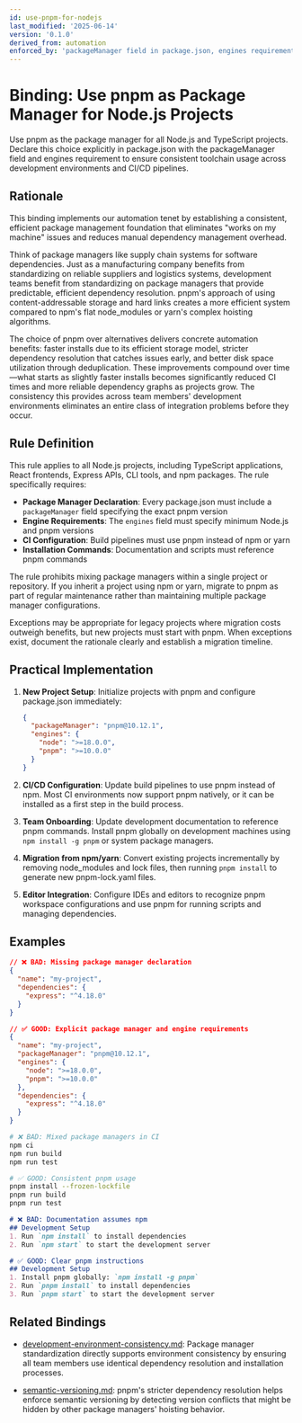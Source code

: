 ```yaml
---
id: use-pnpm-for-nodejs
last_modified: '2025-06-14'
version: '0.1.0'
derived_from: automation
enforced_by: 'packageManager field in package.json, engines requirement, CI checks'
---
```

# Binding: Use pnpm as Package Manager for Node.js Projects

Use pnpm as the package manager for all Node.js and TypeScript projects. Declare this choice explicitly in package.json with the packageManager field and engines requirement to ensure consistent toolchain usage across development environments and CI/CD pipelines.

## Rationale

This binding implements our automation tenet by establishing a consistent, efficient package management foundation that eliminates "works on my machine" issues and reduces manual dependency management overhead.

Think of package managers like supply chain systems for software dependencies. Just as a manufacturing company benefits from standardizing on reliable suppliers and logistics systems, development teams benefit from standardizing on package managers that provide predictable, efficient dependency resolution. pnpm's approach of using content-addressable storage and hard links creates a more efficient system compared to npm's flat node_modules or yarn's complex hoisting algorithms.

The choice of pnpm over alternatives delivers concrete automation benefits: faster installs due to its efficient storage model, stricter dependency resolution that catches issues early, and better disk space utilization through deduplication. These improvements compound over time—what starts as slightly faster installs becomes significantly reduced CI times and more reliable dependency graphs as projects grow. The consistency this provides across team members' development environments eliminates an entire class of integration problems before they occur.

## Rule Definition

This rule applies to all Node.js projects, including TypeScript applications, React frontends, Express APIs, CLI tools, and npm packages. The rule specifically requires:

- **Package Manager Declaration**: Every package.json must include a `packageManager` field specifying the exact pnpm version
- **Engine Requirements**: The `engines` field must specify minimum Node.js and pnpm versions
- **CI Configuration**: Build pipelines must use pnpm instead of npm or yarn
- **Installation Commands**: Documentation and scripts must reference pnpm commands

The rule prohibits mixing package managers within a single project or repository. If you inherit a project using npm or yarn, migrate to pnpm as part of regular maintenance rather than maintaining multiple package manager configurations.

Exceptions may be appropriate for legacy projects where migration costs outweigh benefits, but new projects must start with pnpm. When exceptions exist, document the rationale clearly and establish a migration timeline.

## Practical Implementation

1. **New Project Setup**: Initialize projects with pnpm and configure package.json immediately:
   ```json
   {
     "packageManager": "pnpm@10.12.1",
     "engines": {
       "node": ">=18.0.0",
       "pnpm": ">=10.0.0"
     }
   }
   ```

2. **CI/CD Configuration**: Update build pipelines to use pnpm instead of npm. Most CI environments now support pnpm natively, or it can be installed as a first step in the build process.

3. **Team Onboarding**: Update development documentation to reference pnpm commands. Install pnpm globally on development machines using `npm install -g pnpm` or system package managers.

4. **Migration from npm/yarn**: Convert existing projects incrementally by removing node_modules and lock files, then running `pnpm install` to generate new pnpm-lock.yaml files.

5. **Editor Integration**: Configure IDEs and editors to recognize pnpm workspace configurations and use pnpm for running scripts and managing dependencies.

## Examples

```json
// ❌ BAD: Missing package manager declaration
{
  "name": "my-project",
  "dependencies": {
    "express": "^4.18.0"
  }
}

// ✅ GOOD: Explicit package manager and engine requirements
{
  "name": "my-project",
  "packageManager": "pnpm@10.12.1",
  "engines": {
    "node": ">=18.0.0",
    "pnpm": ">=10.0.0"
  },
  "dependencies": {
    "express": "^4.18.0"
  }
}
```

```bash
# ❌ BAD: Mixed package managers in CI
npm ci
npm run build
npm run test

# ✅ GOOD: Consistent pnpm usage
pnpm install --frozen-lockfile
pnpm run build
pnpm run test
```

```markdown
# ❌ BAD: Documentation assumes npm
## Development Setup
1. Run `npm install` to install dependencies
2. Run `npm start` to start the development server

# ✅ GOOD: Clear pnpm instructions
## Development Setup
1. Install pnpm globally: `npm install -g pnpm`
2. Run `pnpm install` to install dependencies
3. Run `pnpm start` to start the development server
```

## Related Bindings

- [development-environment-consistency.md](../core/development-environment-consistency.md): Package manager standardization directly supports environment consistency by ensuring all team members use identical dependency resolution and installation processes.

- [semantic-versioning.md](../core/semantic-versioning.md): pnpm's stricter dependency resolution helps enforce semantic versioning by detecting version conflicts that might be hidden by other package managers' hoisting behavior.
